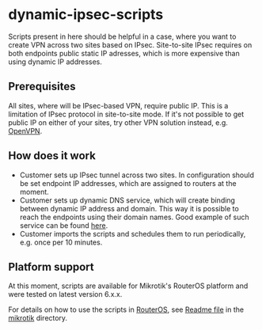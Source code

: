 # dynamic-ipsec-scripts

Scripts present in here should be helpful in a case, where you want to create VPN across two sites based on IPsec. Site-to-site IPsec requires on both endpoints public static IP adresses, which is more expensive than using dynamic IP addresses.

## Prerequisites

All sites, where will be IPsec-based VPN, require public IP. This is a limitation of IPsec protocol in site-to-site mode. If it's not possible to get public IP on either of your sites, try other VPN solution instead, e.g. [OpenVPN](https://openvpn.net/).

## How does it work
- Customer sets up IPsec tunnel across two sites. In configuration should be set endpoint IP addresses, which are assigned to routers at the moment.
- Customer sets up dynamic DNS service, which will create binding between dynamic IP address and domain. This way it is possible to reach the endpoints using their domain names. Good example of such service can be found [here](http://freedns.afraid.org/).
- Customer imports the scripts and schedules them to run periodically, e.g. once per 10 minutes.
 
## Platform support

At this moment, scripts are available for Mikrotik's RouterOS platform and were tested on latest version 6.x.x.

For details on how to use the scripts in [RouterOS](http://www.mikrotik.com/), see [Readme file](/mikrotik/README.md) in the [mikrotik](/mikrotik) directory.
